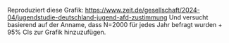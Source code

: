 Reproduziert diese Grafik: https://www.zeit.de/gesellschaft/2024-04/jugendstudie-deutschland-jugend-afd-zustimmung Und versucht basierend auf der Anname, dass N=2000 für jedes Jahr befragt wurden + 95% CIs zur Grafik hinzuzufügen.
